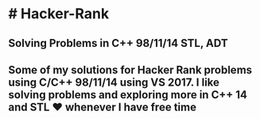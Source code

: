 <H1># Hacker-Rank</H1>
<h2>Solving Problems in C++ 98/11/14 STL, ADT</h2>

<h2>
Some of my solutions for Hacker Rank problems using C/C++ 98/11/14 using VS 2017.
I like solving problems and exploring more in C++ 14 and STL &hearts; whenever I have free time

</h2>
